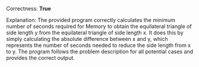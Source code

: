 Correctness: **True**

Explanation: 
The provided program correctly calculates the minimum number of seconds required for Memory to obtain the equilateral triangle of side length y from the equilateral triangle of side length x. It does this by simply calculating the absolute difference between x and y, which represents the number of seconds needed to reduce the side length from x to y. The program follows the problem description for all potential cases and provides the correct output.